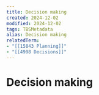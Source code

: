 ```yaml
---
title: Decision making
created: 2024-12-02
modified: 2024-12-02
tags: TBSMetadata
alias: Decision making
relatedTerm:
- "[[15843 Planning]]"
- "[[4998 Decisions]]"
---
```

# Decision making
